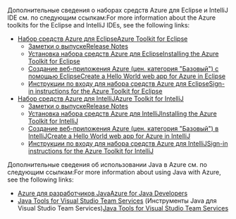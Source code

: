 <span data-ttu-id="a0b3b-101">Дополнительные сведения о наборах средств Azure для Eclipse и IntelliJ IDE см. по следующим ссылкам:</span><span class="sxs-lookup"><span data-stu-id="a0b3b-101">For more information about the Azure toolkits for the Eclipse and IntelliJ IDEs, see the following links:</span></span>

* [<span data-ttu-id="a0b3b-102">Набор средств Azure для Eclipse</span><span class="sxs-lookup"><span data-stu-id="a0b3b-102">Azure Toolkit for Eclipse</span></span>](../eclipse/azure-toolkit-for-eclipse.md) 
  * [<span data-ttu-id="a0b3b-103">Заметки о выпуске</span><span class="sxs-lookup"><span data-stu-id="a0b3b-103">Release Notes</span></span>](https://github.com/Microsoft/azure-tools-for-java/releases) 
  * [<span data-ttu-id="a0b3b-104">Установка набора средств Azure для Eclipse</span><span class="sxs-lookup"><span data-stu-id="a0b3b-104">Installing the Azure Toolkit for Eclipse</span></span>](../eclipse/azure-toolkit-for-eclipse-installation.md) 
  * [<span data-ttu-id="a0b3b-105">Создание веб-приложения Azure (цен. категория "Базовый") с помощью Eclipse</span><span class="sxs-lookup"><span data-stu-id="a0b3b-105">Create a Hello World web app for Azure in Eclipse</span></span>](../eclipse/azure-toolkit-for-eclipse-create-hello-world-web-app.md) 
  * [<span data-ttu-id="a0b3b-106">Инструкции по входу для набора средств Azure для Eclipse</span><span class="sxs-lookup"><span data-stu-id="a0b3b-106">Sign-in instructions for the Azure Toolkit for Eclipse</span></span>](../eclipse/azure-toolkit-for-eclipse-sign-in-instructions.md) 
* [<span data-ttu-id="a0b3b-107">Набор средств Azure для IntelliJ</span><span class="sxs-lookup"><span data-stu-id="a0b3b-107">Azure Toolkit for IntelliJ</span></span>](../intellij/azure-toolkit-for-intellij.md) 
  * [<span data-ttu-id="a0b3b-108">Заметки о выпуске</span><span class="sxs-lookup"><span data-stu-id="a0b3b-108">Release Notes</span></span>](https://github.com/Microsoft/azure-tools-for-java/releases) 
  * [<span data-ttu-id="a0b3b-109">Установка набора средств Azure для IntelliJ</span><span class="sxs-lookup"><span data-stu-id="a0b3b-109">Installing the Azure Toolkit for IntelliJ</span></span>](../intellij/azure-toolkit-for-intellij-installation.md) 
  * [<span data-ttu-id="a0b3b-110">Создание веб-приложения Azure (цен. категория "Базовый") в IntelliJ</span><span class="sxs-lookup"><span data-stu-id="a0b3b-110">Create a Hello World web app for Azure in IntelliJ</span></span>](../intellij/azure-toolkit-for-intellij-create-hello-world-web-app.md) 
  * [<span data-ttu-id="a0b3b-111">Инструкции по входу для набора средств Azure для IntelliJ</span><span class="sxs-lookup"><span data-stu-id="a0b3b-111">Sign-in instructions for the Azure Toolkit for IntelliJ</span></span>](../intellij/azure-toolkit-for-intellij-sign-in-instructions.md) 

<span data-ttu-id="a0b3b-112">Дополнительные сведения об использовании Java в Azure см. по следующим ссылкам:</span><span class="sxs-lookup"><span data-stu-id="a0b3b-112">For more information about using Java with Azure, see the following links:</span></span> 

* [<span data-ttu-id="a0b3b-113">Azure для разработчиков Java</span><span class="sxs-lookup"><span data-stu-id="a0b3b-113">Azure for Java Developers</span></span>](https://docs.microsoft.com/java/azure/) 
* <span data-ttu-id="a0b3b-114">[Java Tools for Visual Studio Team Services](https://java.visualstudio.com/) (Инструменты Java для Visual Studio Team Services)</span><span class="sxs-lookup"><span data-stu-id="a0b3b-114">[Java Tools for Visual Studio Team Services](https://java.visualstudio.com/)</span></span> 
<!-- TODO: Add URLs for Java in VSCode here --> 
